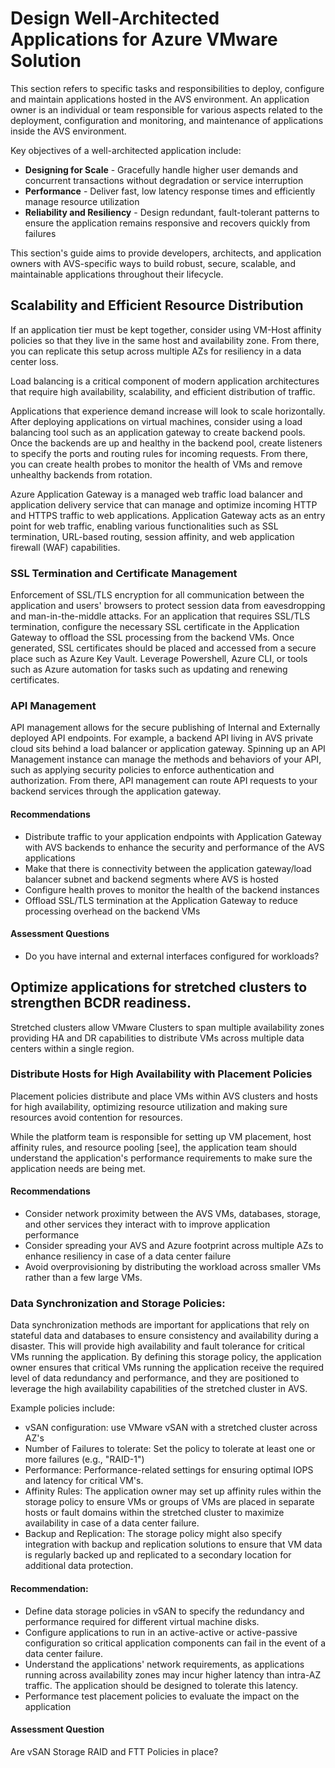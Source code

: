 # Design Well-Architected Applications for Azure VMware Solution 

This section refers to specific tasks and responsibilities to deploy, configure and maintain applications hosted in the AVS environment. An application owner is an individual or team responsible 
for various aspects related to the deployment, configuration and monitoring, and maintenance of applications inside the AVS environment. 

Key objectives of a well-architected application include:
- **Designing for Scale** - Gracefully handle higher user demands and concurrent transactions without degradation or service interruption 
- **Performance** - Deliver fast, low latency response times and efficiently manage resource utilization 
- **Reliability and Resiliency** - Design redundant, fault-tolerant patterns to ensure the application remains responsive and recovers quickly from failures


This section's guide aims to provide developers, architects, and application owners with AVS-specific ways to build robust, secure, scalable, and maintainable applications throughout their lifecycle. 

## Scalability and Efficient Resource Distribution 

If an application tier must be kept together, consider using VM-Host affinity policies so that they live in the same host and availability zone. From there, you 
can replicate this setup across multiple AZs for resiliency in a data center loss. 

Load balancing is a critical component of modern application architectures that require high availability, scalability, and efficient distribution of traffic. 

Applications that experience demand increase will look to scale horizontally. After deploying applications on virtual machines, consider using a load balancing tool
such as an application gateway to create backend pools. Once the backends are up and healthy in the backend pool, create listeners to specify the ports and routing
rules for incoming requests. From there, you can create health probes to monitor the health of VMs and remove unhealthy backends from rotation. 

Azure Application Gateway is a managed web traffic load balancer and application delivery service that can manage and optimize incoming HTTP and HTTPS 
traffic to web applications. Application Gateway acts as an entry point for web traffic, enabling various functionalities such as SSL termination, URL-based routing, 
session affinity, and web application firewall (WAF) capabilities.



### SSL Termination and Certificate Management

 Enforcement of SSL/TLS encryption for all communication between the application and users' browsers to protect session data from eavesdropping and man-in-the-middle attacks. For an application that requires SSL/TLS termination, 
 configure the necessary SSL certificate in the Application Gateway to offload the SSL processing from the backend VMs.
 Once generated, SSL certificates should be placed and accessed from a secure place such as Azure Key Vault. Leverage Powershell, Azure CLI, or tools such as Azure automation for 
 tasks such as updating and renewing certificates. 


### API Management 

API management allows for the secure publishing of Internal and Externally deployed API endpoints. For example, a backend API living in AVS private cloud sits behind a load balancer or 
application gateway. Spinning up an API Management instance can manage the methods and behaviors of your API, such as applying security policies to enforce authentication and authorization. 
From there, API management can route API requests to your backend services through the application gateway.


#### Recommendations 

- Distribute traffic to your application endpoints with Application Gateway with AVS backends to enhance the security and performance of the AVS applications 
- Make that there is connectivity between the application gateway/load balancer subnet and backend segments where AVS is hosted
- Configure health proves to monitor the health of the backend instances
- Offload SSL/TLS termination at the Application Gateway to reduce processing overhead on the backend VMs


#### Assessment Questions 
- Do you have internal and external interfaces configured for workloads?
  
## Optimize applications for stretched clusters to strengthen BCDR readiness.

Stretched clusters allow VMware Clusters to span multiple availability zones providing HA and DR capabilities to distribute VMs across multiple data centers within a single region.

### Distribute Hosts for High Availability with Placement Policies

Placement policies distribute and place VMs within AVS clusters and hosts for high availability, optimizing resource utilization and making sure resources avoid contention for resources. 

While the platform team is responsible for setting up VM placement, host affinity rules, and resource pooling [see], the application team should understand the application's performance requirements to make sure the application needs 
are being met. 


#### Recommendations
- Consider network proximity between the AVS VMs, databases, storage, and other services they interact with to improve application performance
- Consider spreading your AVS and Azure footprint across multiple AZs to enhance resiliency in case of a data center failure
- Avoid overprovisioning by distributing the workload across smaller VMs rather than a few large VMs. 

### Data Synchronization and Storage Policies:
Data synchronization methods are important for applications that rely on stateful data and databases to ensure consistency and availability during a disaster. This will provide high availability and fault tolerance for critical VMs running the application. 
By defining this storage policy, the application owner ensures that critical VMs running the application receive the required level of data redundancy and performance, and they are positioned to leverage the high availability capabilities of the stretched cluster in AVS. 

Example policies include:
- vSAN configuration: use VMware vSAN with a stretched cluster across AZ's
- Number of Failures to tolerate: Set the policy to tolerate at least one or more failures (e.g., "RAID-1")
- Performance: Performance-related settings for ensuring optimal IOPS and latency for critical VM's. 
- Affinity Rules: The application owner may set up affinity rules within the storage policy to ensure VMs or groups of VMs are placed in separate hosts or fault domains within the stretched cluster to maximize availability in case of a data center failure. 
- Backup and Replication: The storage policy might also specify integration with backup and replication solutions to ensure that VM data is regularly backed up and replicated to a secondary location for additional data protection.

#### Recommendation: 
 
- Define data storage policies in vSAN to specify the redundancy and performance required for different virtual machine disks.
- Configure applications to run in an active-active or active-passive configuration so critical application components can fail in the event of a data center failure. 
- Understand the applications' network requirements, as applications running across availability zones may incur higher latency than intra-AZ traffic. The application should be designed to tolerate this latency.
- Performance test placement policies to evaluate the impact on the application 

#### Assessment Question 
Are vSAN Storage RAID and FTT Policies in place? 
